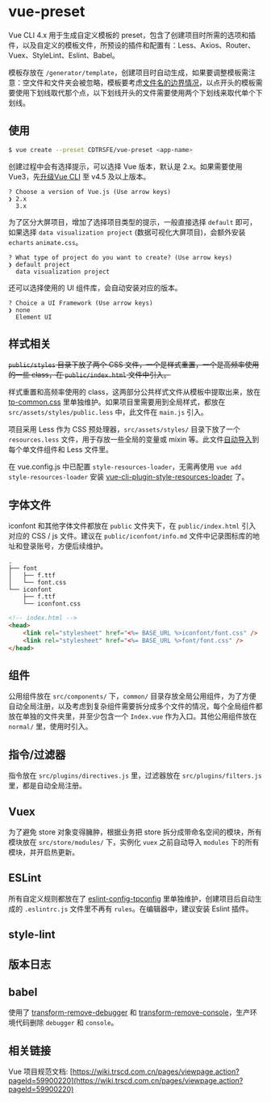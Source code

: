 # vue-preset

Vue CLI 4.x 用于生成自定义模板的 preset，包含了创建项目时所需的选项和插件，以及自定义的模板文件，所预设的插件和配置有：Less、Axios、Router、Vuex、StyleLint、Eslint、Babel。

模板存放在 `/generator/template`，创建项目时自动生成，如果要调整模板需注意：空文件和文件夹会被忽略，模板要考虑[文件名的边界情况](https://cli.vuejs.org/zh/dev-guide/plugin-dev.html#%E6%96%87%E4%BB%B6%E5%90%8D%E7%9A%84%E8%BE%B9%E7%95%8C%E6%83%85%E5%86%B5)，以点开头的模板需要使用下划线取代那个点，以下划线开头的文件需要使用两个下划线来取代单个下划线。

## 使用

```bash
$ vue create --preset CDTRSFE/vue-preset <app-name>
```

创建过程中会有选择提示，可以选择 Vue 版本，默认是 2.x。如果需要使用 Vue3，先[升级Vue CLI](https://cli.vuejs.org/guide/installation.html#upgrading) 至 v4.5 及以上版本。

```shell
? Choose a version of Vue.js (Use arrow keys)
❯ 2.x
  3.x
```

为了区分大屏项目，增加了选择项目类型的提示，一般直接选择 `default` 即可，如果选择 `data visualization project` (数据可视化大屏项目)，会额外安装 `echarts` `animate.css`。

```shell
? What type of project do you want to create? (Use arrow keys)
❯ default project
  data visualization project
```

还可以选择使用的 UI 组件库，会自动安装对应的版本。

```shell
? Choice a UI Framework (Use arrow keys)
❯ none
  Element UI
```

## 样式相关

~~`public/styles` 目录下放了两个 CSS 文件，一个是样式重置，一个是高频率使用的一些 class，在 `public/index.html` 文件中引入。~~

样式重置和高频率使用的 class，这两部分公共样式文件从模板中提取出来，放在 [tp-common.css](https://github.com/CDTRSFE/tp-common.css) 里单独维护。如果项目里需要用到全局样式，都放在 `src/assets/styles/public.less` 中，此文件在 `main.js` 引入。

项目采用 Less 作为 CSS 预处理器，`src/assets/styles/` 目录下放了一个 `resources.less` 文件，用于存放一些全局的变量或 mixin 等。此文件[自动导入](https://cli.vuejs.org/zh/guide/css.html#%E8%87%AA%E5%8A%A8%E5%8C%96%E5%AF%BC%E5%85%A5)到每个单文件组件和 Less 文件里。

在 vue.config.js 中已配置 `style-resources-loader`，无需再使用 `vue add style-resources-loader` 安装 [vue-cli-plugin-style-resources-loader](https://www.npmjs.com/package/vue-cli-plugin-style-resources-loader) 了。

## 字体文件

iconfont 和其他字体文件都放在 `public` 文件夹下，在 `public/index.html` 引入对应的 CSS / js 文件。建议在 `public/iconfont/info.md` 文件中记录图标库的地址和登录账号，方便后续维护。

```
.
├── font
│   ├── f.ttf
│   └── font.css
└── iconfont
    ├── f.ttf
    └── iconfont.css
```

```html
<!-- index.html -->
<head>
    <link rel="stylesheet" href="<%= BASE_URL %>iconfont/font.css" />
    <link rel="stylesheet" href="<%= BASE_URL %>font/font.css" />
</head>
```

## 组件

公用组件放在 `src/components/` 下，`common/` 目录存放全局公用组件，为了方便自动全局注册，以及考虑到复杂组件需要拆分成多个文件的情况，每个全局组件都放在单独的文件夹里，并至少包含一个 `Index.vue` 作为入口。其他公用组件放在 `normal/` 里，使用时引入。

## 指令/过滤器

指令放在 `src/plugins/directives.js` 里，过滤器放在 `src/plugins/filters.js` 里，都是自动全局注册。

## Vuex

为了避免 store 对象变得臃肿，根据业务把 store 拆分成带命名空间的模块，所有模块放在 `src/store/modules/` 下，实例化 `vuex` 之前自动导入 `modules` 下的所有模块，并开启热更新。

## ESLint

所有自定义规则都放在了 [eslint-config-tpconfig](https://github.com/CDTRSFE/eslint-config-tpconfig) 里单独维护，创建项目后自动生成的 `.eslintrc.js` 文件里不再有 `rules`。在编辑器中，建议安装 Eslint 插件。

## style-lint

## 版本日志

## babel

使用了 [transform-remove-debugger](https://github.com/babel/minify/tree/master/packages/babel-plugin-transform-remove-debugger) 和 [transform-remove-console](https://github.com/babel/minify/tree/master/packages/babel-plugin-transform-remove-console)，生产环境代码删除 `debugger` 和 `console`。

## 相关链接

Vue 项目规范文档: [https://wiki.trscd.com.cn/pages/viewpage.action?pageId=59900220](https://wiki.trscd.com.cn/pages/viewpage.action?pageId=59900220)
